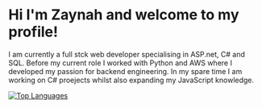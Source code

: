 # Hi I'm Zaynah and welcome to my profile!
I am currently a full stck web developer specialising in ASP.net, C# and SQL. Before my current role I worked with Python and AWS where I developed my passion for backend engineering. In my spare time I am working on C# proejects whilst also expanding my JavaScript knowledge.


[![Top Languages](https://github-readme-stats.vercel.app/api/top-langs/?username=Zaynah1999&layout=donut)](https://github.com/anuraghazra/github-readme-stats)
